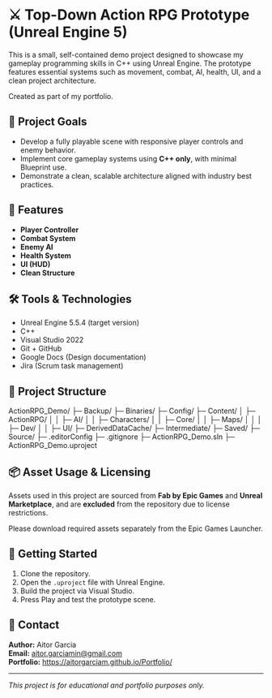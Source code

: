 # ⚔️ Top-Down Action RPG Prototype (Unreal Engine 5)

This is a small, self-contained demo project designed to showcase my gameplay programming skills in C++ using Unreal Engine. The prototype features essential systems such as movement, combat, AI, health, UI, and a clean project architecture.

Created as part of my portfolio.

## 🎯 Project Goals

- Develop a fully playable scene with responsive player controls and enemy behavior.
- Implement core gameplay systems using **C++ only**, with minimal Blueprint use.
- Demonstrate a clean, scalable architecture aligned with industry best practices.

## 🧩 Features

- **Player Controller**
- **Combat System**
- **Enemy AI**
- **Health System**
- **UI (HUD)**
- **Clean Structure**

## 🛠️ Tools & Technologies

- Unreal Engine 5.5.4 (target version)
- C++
- Visual Studio 2022
- Git + GitHub
- Google Docs (Design documentation)
- Jira (Scrum task management)

## 📁 Project Structure

ActionRPG_Demo/
├─ Backup/
├─ Binaries/
├─ Config/
├─ Content/
│  ├─ ActionRPG/
│  │  ├─ AI/
│  │  ├─ Characters/
│  │  ├─ Core/
│  │  ├─ Maps/
│  │  │  ├─ Dev/
│  │  ├─ UI/
├─ DerivedDataCache/
├─ Intermediate/
├─ Saved/
├─ Source/
├─ .editorConfig
├─ .gitignore
├─ ActionRPG_Demo.sln
├─ ActionRPG_Demo.uproject

## 📦 Asset Usage & Licensing

Assets used in this project are sourced from **Fab by Epic Games** and **Unreal Marketplace**, and are **excluded** from the repository due to license restrictions.

Please download required assets separately from the Epic Games Launcher.

## 🚀 Getting Started

1. Clone the repository.
2. Open the `.uproject` file with Unreal Engine.
3. Build the project via Visual Studio.
4. Press Play and test the prototype scene.

## 📇 Contact

**Author:** Aitor Garcia  
**Email:** aitor.garciamin@gmail.com  
**Portfolio:** https://aitorgarciam.github.io/Portfolio/

---

*This project is for educational and portfolio purposes only.*